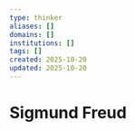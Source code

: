```yaml
---
type: thinker
aliases: []
domains: []
institutions: []
tags: []
created: 2025-10-20
updated: 2025-10-20
---
```


# Sigmund Freud


